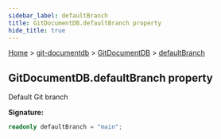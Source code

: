 ```yaml
---
sidebar_label: defaultBranch
title: GitDocumentDB.defaultBranch property
hide_title: true
---
```


[Home](./index.md) &gt; [git-documentdb](./git-documentdb.md) &gt; [GitDocumentDB](./git-documentdb.gitdocumentdb.md) &gt; [defaultBranch](./git-documentdb.gitdocumentdb.defaultbranch.md)

## GitDocumentDB.defaultBranch property

Default Git branch

<b>Signature:</b>

```typescript
readonly defaultBranch = "main";
```
